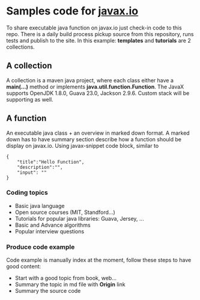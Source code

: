 # Samples code for [javax.io](https://javax.io)
To share executable java function on javax.io just check-in code to this repo. There is a daily build process pickup source from this repository, runs tests and publish to the site. In this example: **templates** and **tutorials** are 2 collections.

## A collection
A collection is a maven java project, where each class either have a **main(...)** method or implements **java.util.function.Function**. The JavaX supports OpenJDK 1.8.0, Guava 23.0, Jackson 2.9.6. Custom stack will be supporting as well.

## A function
An executable java class + an overview in marked down format. A marked down has to have summary section describe how a function should be display on javax.io. Using javax-snippet code block, similar to

```javax-snippet
{
    "title":"Hello Function",
    "description":"",
    "input": ""
}
```

### Coding topics
- Basic java language
- Open source courses (MIT, Standford...)
- Tutorials for popular java libraries: Guava, Jersey, ...
- Basic and Advance algorithms
- Popular interview questions

### Produce code example
Code example is manually index at the moment, follow these steps to have good content:
- Start with a good topic from book, web...
- Summary the topic in md file with **Origin** link
- Summary the source code
